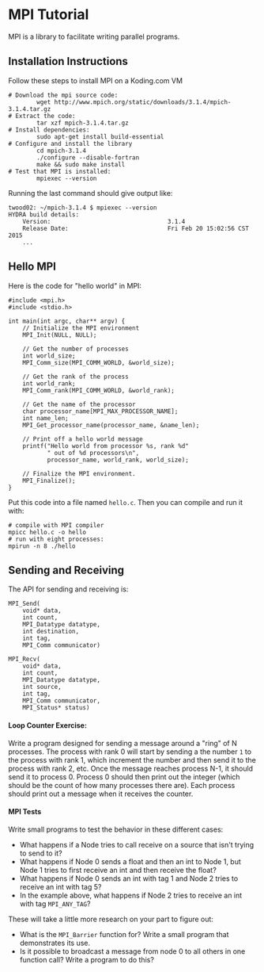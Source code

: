 # MPI Tutorial
MPI is a library to facilitate writing parallel programs.

## Installation Instructions
Follow these steps to install MPI on a Koding.com VM
```
# Download the mpi source code:
        wget http://www.mpich.org/static/downloads/3.1.4/mpich-3.1.4.tar.gz
# Extract the code:
        tar xzf mpich-3.1.4.tar.gz
# Install dependencies:
        sudo apt-get install build-essential
# Configure and install the library
        cd mpich-3.1.4
        ./configure --disable-fortran
        make && sudo make install
# Test that MPI is installed:
        mpiexec --version
```

Running the last command should give output like:
```
twood02: ~/mpich-3.1.4 $ mpiexec --version
HYDRA build details:
    Version:                                 3.1.4
    Release Date:                            Fri Feb 20 15:02:56 CST 2015
    ...
```

## Hello MPI
Here is the code for "hello world" in MPI:

```
#include <mpi.h>
#include <stdio.h>

int main(int argc, char** argv) {
    // Initialize the MPI environment
    MPI_Init(NULL, NULL);

    // Get the number of processes
    int world_size;
    MPI_Comm_size(MPI_COMM_WORLD, &world_size);

    // Get the rank of the process
    int world_rank;
    MPI_Comm_rank(MPI_COMM_WORLD, &world_rank);

    // Get the name of the processor
    char processor_name[MPI_MAX_PROCESSOR_NAME];
    int name_len;
    MPI_Get_processor_name(processor_name, &name_len);

    // Print off a hello world message
    printf("Hello world from processor %s, rank %d"
           " out of %d processors\n",
           processor_name, world_rank, world_size);

    // Finalize the MPI environment.
    MPI_Finalize();
}
```

Put this code into a file named ``hello.c``.  Then you can compile and run it with:
```
# compile with MPI compiler
mpicc hello.c -o hello
# run with eight processes:
mpirun -n 8 ./hello
```

## Sending and Receiving
The API for sending and receiving is:
```
MPI_Send(
    void* data,
    int count,
    MPI_Datatype datatype,
    int destination,
    int tag,
    MPI_Comm communicator)

MPI_Recv(
    void* data,
    int count,
    MPI_Datatype datatype,
    int source,
    int tag,
    MPI_Comm communicator,
    MPI_Status* status)
```

#### Loop Counter Exercise:

Write a program designed for sending a message around a "ring" of N processes.  The process with rank 0 will start by sending a the number ``1`` to the process with rank 1, which increment the number and then send it to the process with rank 2, etc.  Once the
message reaches process N-1, it should send it to process 0.  Process 0 should then print out the integer (which should be the count of how many processes there are).  Each process should print out a message when it receives the counter.

#### MPI Tests
Write small programs to test the behavior in these different cases:

  - What happens if a Node tries to call receive on a source that isn't trying to send to it?
  - What happens if Node 0 sends a float and then an int to Node 1, but Node 1 tries to first receive an int and then receive the float?
  - What happens if Node 0 sends an int with tag 1 and Node 2 tries to receive an int with tag 5?
  - In the example above, what happens if Node 2 tries to receive an int with tag `MPI_ANY_TAG`?

These will take a little more research on your part to figure out:
  - What is the ``MPI_Barrier`` function for? Write a small program that demonstrates its use.
  - Is it possible to broadcast a message from node 0 to all others in one function call? Write a program to do this?
